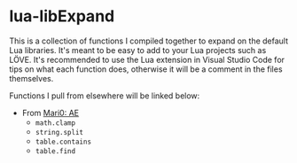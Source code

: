 # lua-libExpand
 
This is a collection of functions I compiled together to expand on the default Lua libraries. It's meant to be easy to add to your Lua projects such as LÖVE. It's recommended to use the Lua extension in Visual Studio Code for tips on what each function does, otherwise it will be a comment in the files themselves.

Functions I pull from elsewhere will be linked below:
* From [Mari0: AE](https://github.com/alesan99/mari0_ae)
    * `math.clamp`
    * `string.split`
    * `table.contains`
    * `table.find`
